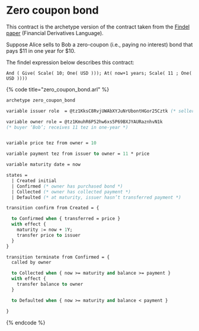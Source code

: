 # Zero coupon bond

This contract is the archetype version of the contract taken from the [Findel paper](http://orbilu.uni.lu/handle/10993/30975) \(Financial Derivatives Language\).

Suppose Alice sells to Bob a zero-coupon \(i.e., paying no interest\) bond that pays $11 in one year for $10.

The findel expression below describes this contract:

```text
And ( Give( Scale( 10; One( USD ))); At( now+1 years; Scale( 11 ; One( USD ))))
```

{% code title="zero\_coupon\_bond.arl" %}
```ocaml
archetype zero_coupon_bond

variable issuer role  = @tz1KksC8RvjUWAbXYJuNrUbontHGor25Cztk (* seller ‘Alice’ *)

variable owner role = @tz1KmuhR6P52hw6xs5P69BXJYAURaznhvN1k
(* buyer ‘Bob’; receives 11 tez in one-year *)


variable price tez from owner = 10

variable payment tez from issuer to owner = 11 * price

variable maturity date = now

states =
  | Created initial
  | Confirmed (* owner has purchased bond *)
  | Collected (* owner has collected payment *)
  | Defaulted (* at maturity, issuer hasn’t transferred payment *)

transition confirm from Created = {

  to Confirmed when { transferred = price }
  with effect {
    maturity := now + 1Y;
    transfer price to issuer
  }
}

transition terminate from Confirmed = {
  called by owner

  to Collected when { now >= maturity and balance >= payment }
  with effect {
    transfer balance to owner
  }

  to Defaulted when { now >= maturity and balance < payment }

}
```
{% endcode %}

